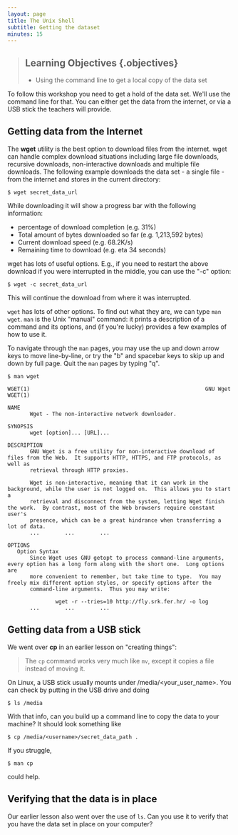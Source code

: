 ```yaml
---
layout: page
title: The Unix Shell
subtitle: Getting the dataset
minutes: 15
---
```

> ## Learning Objectives {.objectives}
>
> *   Using the command line to get a local copy of the data set
> 

To follow this workshop you need to get a hold of the data set. We'll use the command line for that. You can either get the data from the 
internet, or via a USB stick the teachers will provide.

## Getting data from the Internet
The **wget** utility is the best option to download files from the internet. wget can handle complex download situations including large file 
downloads, recursive downloads, non-interactive downloads and multiple file downloads. The following example downloads the data set - a single 
file - from the internet and stores in the current directory:

~~~ {.bash}
$ wget secret_data_url
~~~

While downloading it will show a progress bar with the following information:

* percentage of download completion (e.g. 31%)
* Total amount of bytes downloaded so far (e.g. 1,213,592 bytes)
* Current download speed (e.g. 68.2K/s)
* Remaining time to download (e.g. eta 34 seconds)

wget has lots of useful options. E.g., if you need to restart the above download if you were interrupted in the middle, you can use the "-c" 
option:

~~~ {.bash}
$ wget -c secret_data_url
~~~

This will continue the download from where it was interrupted.

`wget` has lots of other options. To find out what they are, we can type `man wget`. `man` is the Unix "manual" command: it prints a description 
of a command and its options, and (if you're lucky) provides a few examples of how to use it.

To navigate through the `man` pages, you may use the up and down arrow keys to move line-by-line, or try the "b" and spacebar keys to skip up 
and down by full page. Quit the `man` pages by typing "q".

~~~ {.bash}
$ man wget
~~~
~~~ {.output}
WGET(1)                                                       GNU Wget                                                      WGET(1)

NAME
       Wget - The non-interactive network downloader.

SYNOPSIS
       wget [option]... [URL]...

DESCRIPTION
       GNU Wget is a free utility for non-interactive download of files from the Web.  It supports HTTP, HTTPS, and FTP protocols, as well as
       retrieval through HTTP proxies.

       Wget is non-interactive, meaning that it can work in the background, while the user is not logged on.  This allows you to start a 
       retrieval and disconnect from the system, letting Wget finish the work.  By contrast, most of the Web browsers require constant user's 
       presence, which can be a great hindrance when transferring a lot of data.
       ...        ...        ...

OPTIONS
   Option Syntax
       Since Wget uses GNU getopt to process command-line arguments, every option has a long form along with the short one.  Long options are 
       more convenient to remember, but take time to type.  You may freely mix different option styles, or specify options after the 
       command-line arguments.  Thus you may write:

               wget -r --tries=10 http://fly.srk.fer.hr/ -o log
       ...        ...        ...

~~~

## Getting data from a USB stick
We went over **cp** in an earlier lesson on "creating things":

> The `cp` command works very much like `mv`, except it copies a file instead of moving it.

On Linux, a USB stick usually mounts under /media/<your_user_name>. You can check by putting in the USB drive and doing

~~~ {.bash}
$ ls /media
~~~

With that info, can you build up a command line to copy the data to your machine? It should look something like

~~~ {.bash}
$ cp /media/<username>/secret_data_path .
~~~

If you struggle, 

~~~ {.bash}
$ man cp
~~~

could help.

## Verifying that the data is in place
Our earlier lesson also went over the use of `ls`. Can you use it to verify that you have the data set in place on your computer?
